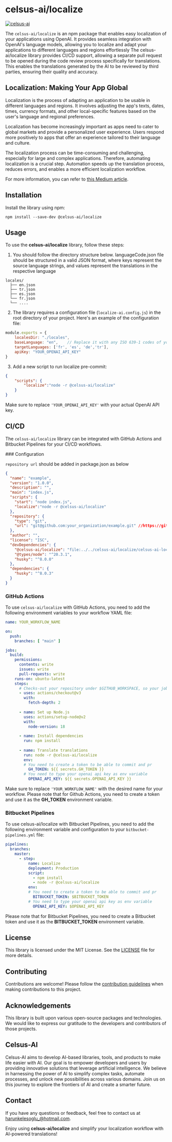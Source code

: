 # celsus-ai/localize

<a href="https://github.com/celsus-ai" target="_new"><img src="https://img.shields.io/badge/celsus--ai-black?style=for-the-badge&amp;labelColor=yellow&amp;logoColor=white&amp;label=AI%20Based%20Libraries" alt="celsus-ai"></a>

The `celsus-ai/localize` is an npm package that enables easy localization of your applications using OpenAI. It provides seamless integration with OpenAI's language models, allowing you to localize and adapt your applications to different languages and regions effortlessly
The celsus-ai/localize library provides CI/CD support, allowing a separate pull request to be opened during the code review process specifically for translations. This enables the translations generated by the AI to be reviewed by third parties, ensuring their quality and accuracy.

## Localization: Making Your App Global

Localization is the process of adapting an application to be usable in different languages and regions. It involves adjusting the app's texts, dates, times, currency formats, and other local-specific features based on the user's language and regional preferences.

Localization has become increasingly important as apps need to cater to global markets and provide a personalized user experience. Users respond more positively to apps that offer an experience tailored to their language and culture.

The localization process can be time-consuming and challenging, especially for large and complex applications. Therefore, automating localization is a crucial step. Automation speeds up the translation process, reduces errors, and enables a more efficient localization workflow.

For more information, you can refer to [this Medium article](https://medium.com/@harunkeles0glu/best-practices-for-localization-in-microservices-2ad276481854).

## Installation

Install the library using npm:

```
npm install --save-dev @celsus-ai/localize
```

## Usage

To use the **celsus-ai/localize** library, follow these steps:

1. You should follow the directory structure below. languageCode.json file should be structured in a valid JSON format, where keys represent the source language strings, and values represent the translations in the respective language

```
locales/
  ├── en.json
  ├── tr.json
  ├── es.json
  └── fr.json
  └── ....
```

2. The library requires a configuration file (`localize-ai.config.js`) in the root directory of your project. Here's an example of the configuration file:

```javascript
module.exports = {
    localesDir: "./locales",  
    baseLanguage: "en",    // Replace it with any ISO 639-1 codes of your choice.
    targetLanguages: ['fr', 'es', 'de','tr'],
    apiKey: "YOUR_OPENAI_API_KEY"
}
```

3. Add a new script to run localize pre-commit:

```json
{
    "scripts": {
        "localize":"node -r @celsus-ai/localize"
    }
}
```

Make sure to replace `'YOUR_OPENAI_API_KEY'` with your actual OpenAI API key.

## CI/CD

The `celsus-ai/localize` library can be integrated with GitHub Actions and Bitbucket Pipelines for your CI/CD workflows.

### Configuration

`repository url` should be added in package.json as below
```json
{
  "name": "example",
  "version": "1.0.0",
  "description": "",
  "main": "index.js",
  "scripts": {
    "start": "node index.js",
    "localize":"node -r @celsus-ai/localize"
  },
  "repository": {
    "type": "git",
    "url": "git@github.com:your_organization/example.git" //https://github.com/your_organization/example.git
  },
  "author": "",
  "license": "ISC",
  "devDependencies": {
    "@celsus-ai/localize": "file:../../celsus-ai/localize/celsus-ai-localize-2.1.0.tgz",
    "@types/node": "^20.3.1",
    "husky": "^8.0.0"
  },
  "dependencies": {
    "husky": "^8.0.3"
  }
}
```

### GitHub Actions

To use `celsus-ai/localize` with GitHub Actions, you need to add the following environment variables to your workflow YAML file:
```yml
name: YOUR_WORKFLOW_NAME

on:
  push:
    branches: [ "main" ]

jobs:
  build:
    permissions:
      contents: write
      issues: write
      pull-requests: write
    runs-on: ubuntu-latest
    steps:
      # Checks-out your repository under $GITHUB_WORKSPACE, so your job can access it
      - uses: actions/checkout@v3
        with:
          fetch-depth: 2
      
      - name: Set up Node.js
        uses: actions/setup-node@v2
        with:
          node-version: 18
          
      - name: Install dependencies
        run: npm install
        
      - name: Translate translations
        run: node -r @celsus-ai/localize
        env: 
        # You need to create a token to be able to commit and pr
          GH_TOKEN: ${{ secrets.GH_TOKEN }}
        # You need to type your openai api key as env variable
          OPENAI_API_KEY: ${{ secrets.OPENAI_API_KEY }}

```
Make sure to replace `'YOUR_WORKFLOW_NAME'` with the desired name for your workflow.
Please note that for Github Actions, you need to create a token and use it as the **GH_TOKEN** environment variable.

### Bitbucket Pipelines

To use celsus-ai/localize with Bitbucket Pipelines, you need to add the following environment variable and configuration to your `bitbucket-pipelines.yml` file:

```yml
pipelines:
  branches:
    master:
      - step:
          name: Localize
          deployment: Production
          script:
            - npm install
            - node -r @celsus-ai/localize
          env:
          # You need to create a token to be able to commit and pr
            BITBUCKET_TOKEN: $BITBUCKET_TOKEN
          # You need to type your openai api key as env variable
            OPENAI_API_KEY: $OPENAI_API_KEY

```
Please note that for Bitbucket Pipelines, you need to create a Bitbucket token and use it as the **BITBUCKET_TOKEN** environment variable.

## License

This library is licensed under the MIT License. See the [LICENSE](./LICENSE) file for more details.

## Contributing

Contributions are welcome! Please follow the [contribution guidelines](CONTRIBUTING.md) when making contributions to this project.

## Acknowledgements

This library is built upon various open-source packages and technologies. We would like to express our gratitude to the developers and contributors of those projects.

## Celsus-AI
Celsus-AI aims to develop AI-based libraries, tools, and products to make life easier with AI. Our goal is to empower developers and users by providing innovative solutions that leverage artificial intelligence. We believe in harnessing the power of AI to simplify complex tasks, automate processes, and unlock new possibilities across various domains. Join us on this journey to explore the frontiers of AI and create a smarter future.

## Contact

If you have any questions or feedback, feel free to contact us at [harunkelesoglu_@hotmail.com](mailto:harunkelesoglu_@hotmail.com).

Enjoy using **celsus-ai/localize** and simplify your localization workflow with AI-powered translations!
